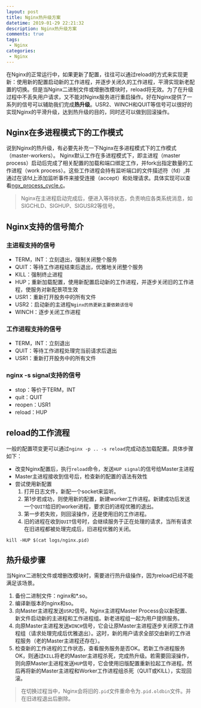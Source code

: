 ```yaml
---
layout: post
title: Nginx热升级方案
datetime: 2019-01-29 22:21:32
description: Nginx热升级方案
comments: true
tags:
 - Nginx
categories:
 - Nginx
---
```


在Nginx的正常运行中，如果更新了配置，往往可以通过reload的方式来实现更新：使用新的配置启动新的工作进程，并逐步关闭久的工作进程，平滑实现新老配置的切换。但是当Nginx二进制文件或增删改模块时，reload将无效。为了在升级过程中不丢失用户请求，又不能对Nginx服务进行重启操作。好在Nginx提供了一系列的信号可以辅助我们完成**热升级**。USR2、WINCH和QUIT等信号可以很好的实现Nginx的平滑升级，达到热升级的目的，同时还可以做到回滚操作。
<!--more-->

## Nginx在多进程模式下的工作模式
说到Nginx的热升级，有必要先补充一下Nginx在多进程模式下的工作模式（master-workers）。
Nginx默认工作在多进程模式下，即主进程（master process）启动后完成了相关配置的加载和端口绑定工作，并fork出指定数量的工作进程（work process）。这些工作进程会持有监听端口的文件描述符（fd）,并通过在该fd上添加监听事件来接受连接（accept）和处理请求。具体实现可以查看[ngx_process_cycle.c](https://github.com/nginx/nginx/blob/master/src/os/unix/ngx_process_cycle.c)。

> Nginx在主进程启动完成后，便进入等待状态，负责响应各类系统消息，如SIGCHLD、SIGHUP、SIGUSR2等信号。

## Nginx支持的信号简介
### 主进程支持的信号
 - TERM，INT：立刻退出，强制关闭整个服务
 - QUIT：等待工作进程结束后退出，优雅地关闭整个服务
 - KILL：强制终止进程
 - HUP；重新加载配置，使用新配置启动新的工作进程，并逐步关闭旧的工作进程，使服务对新配景项生效  
 - USR1：重新打开股务中的所有文件
 - USR2：启动新的主进程`Nginx的热更新主要依赖该信号`
 - WINCH：逐步关闭工作进程

### 工作进程支持的信号
 - TERM，INT：立刻退出
 - QUIT：等待工作进程处理完当前请求后退出
 - USR1：重新打开股务中的所有文件

### nginx -s signal支持的信号
 - stop：等价于TERM，INT
 - quit：QUIT
 - reopen：USR1
 - reload：HUP


## reload的工作流程

一般的配置项变更可以通过`nginx -p .. -s reload`完成动态加载配置。具体步骤如下：
 - 改变Nginx配置后，执行`reload`命令，发送`HUP signal`的信号给Master主进程
 - Master主进程接收到信号后，检查新的配置的语法有效性
 - 尝试使用新配置
    1. 打开日志文件，新配一个socket来监听。
    2. 第1步若成功，则使用新的配置，新建worker工作进程。新建成功后发送一个`QUIT`给旧的worker进程，要求旧的进程优雅的退出。
    3. 第一步若失败，则回滚操作，还是使用旧的工作进程。
    4. 旧的进程在收到`QUIT`信号时，会继续服务于正在处理的请求，当所有请求在旧进程都被处理完成后，旧进程优雅的关闭。


```shell
kill -HUP $(cat logs/nginx.pid)
```


## 热升级步骤
当Nginx二进制文件或增删改模块时，需要进行热升级操作，因为reload已经不能满足该场景。
1. 备份二进制文件：nginx和*.so。
2. 编译新版本的nginx和so。
3. 向Master主进程发送`USR2`信号。Nginx主进程Master Process会以新配置、新文件启动新的主进程和工作进程组。新老进程组一起为用户提供服务。
4. 向原Master主进程发送`WINCH`信号，它会让原Master主进程逐步关闭原工作进程组（请求处理完成后优雅退出）。这时，新的用户请求全部交由新的工作进程服务（老的Master主进程还存在）。
5. 检查新的工作进程的工作状态，查看服务服务是否OK。若新工作进程服务OK，则通过`KILL`将老的Master主进程杀死，完成热升级。若需要回滚操作，则向原Master主进程发送`HUP`信号，它会使用旧版配置重新拉起工作进程。然后再将新的Master主进程和Worker工作进程组杀死（QUIT或KILL），实现回滚。

> 在切换过程当中，Nginx会将旧的`.pid`文件重命令为`.pid.oldbin`文件。并在旧进程退出后删除。